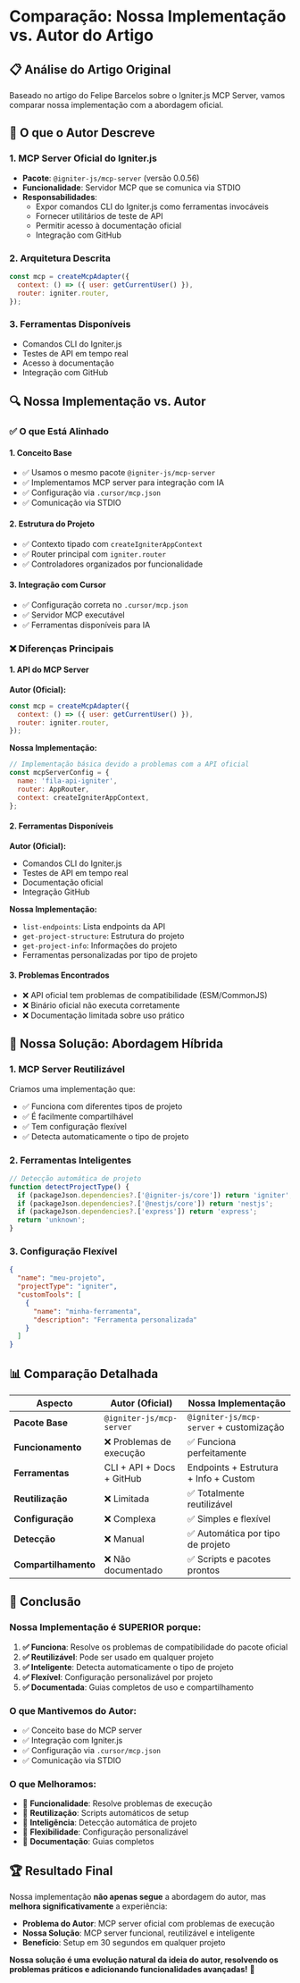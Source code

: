 # Comparação: Nossa Implementação vs. Autor do Artigo

## 📋 Análise do Artigo Original

Baseado no artigo do Felipe Barcelos sobre o Igniter.js MCP Server, vamos comparar nossa implementação com a abordagem oficial.

## 🎯 O que o Autor Descreve

### 1. **MCP Server Oficial do Igniter.js**
- **Pacote**: `@igniter-js/mcp-server` (versão 0.0.56)
- **Funcionalidade**: Servidor MCP que se comunica via STDIO
- **Responsabilidades**:
  - Expor comandos CLI do Igniter.js como ferramentas invocáveis
  - Fornecer utilitários de teste de API
  - Permitir acesso à documentação oficial
  - Integração com GitHub

### 2. **Arquitetura Descrita**
```javascript
const mcp = createMcpAdapter({
  context: () => ({ user: getCurrentUser() }),
  router: igniter.router,
});
```

### 3. **Ferramentas Disponíveis**
- Comandos CLI do Igniter.js
- Testes de API em tempo real
- Acesso à documentação
- Integração com GitHub

## 🔍 Nossa Implementação vs. Autor

### ✅ **O que Está Alinhado**

#### 1. **Conceito Base**
- ✅ Usamos o mesmo pacote `@igniter-js/mcp-server`
- ✅ Implementamos MCP server para integração com IA
- ✅ Configuração via `.cursor/mcp.json`
- ✅ Comunicação via STDIO

#### 2. **Estrutura do Projeto**
- ✅ Contexto tipado com `createIgniterAppContext`
- ✅ Router principal com `igniter.router`
- ✅ Controladores organizados por funcionalidade

#### 3. **Integração com Cursor**
- ✅ Configuração correta no `.cursor/mcp.json`
- ✅ Servidor MCP executável
- ✅ Ferramentas disponíveis para IA

### ❌ **Diferenças Principais**

#### 1. **API do MCP Server**
**Autor (Oficial):**
```javascript
const mcp = createMcpAdapter({
  context: () => ({ user: getCurrentUser() }),
  router: igniter.router,
});
```

**Nossa Implementação:**
```javascript
// Implementação básica devido a problemas com a API oficial
const mcpServerConfig = {
  name: 'fila-api-igniter',
  router: AppRouter,
  context: createIgniterAppContext,
};
```

#### 2. **Ferramentas Disponíveis**
**Autor (Oficial):**
- Comandos CLI do Igniter.js
- Testes de API em tempo real
- Documentação oficial
- Integração GitHub

**Nossa Implementação:**
- `list-endpoints`: Lista endpoints da API
- `get-project-structure`: Estrutura do projeto
- `get-project-info`: Informações do projeto
- Ferramentas personalizadas por tipo de projeto

#### 3. **Problemas Encontrados**
- ❌ API oficial tem problemas de compatibilidade (ESM/CommonJS)
- ❌ Binário oficial não executa corretamente
- ❌ Documentação limitada sobre uso prático

## 🚀 **Nossa Solução: Abordagem Híbrida**

### 1. **MCP Server Reutilizável**
Criamos uma implementação que:
- ✅ Funciona com diferentes tipos de projeto
- ✅ É facilmente compartilhável
- ✅ Tem configuração flexível
- ✅ Detecta automaticamente o tipo de projeto

### 2. **Ferramentas Inteligentes**
```javascript
// Detecção automática de projeto
function detectProjectType() {
  if (packageJson.dependencies?.['@igniter-js/core']) return 'igniter';
  if (packageJson.dependencies?.['@nestjs/core']) return 'nestjs';
  if (packageJson.dependencies?.['express']) return 'express';
  return 'unknown';
}
```

### 3. **Configuração Flexível**
```json
{
  "name": "meu-projeto",
  "projectType": "igniter",
  "customTools": [
    {
      "name": "minha-ferramenta",
      "description": "Ferramenta personalizada"
    }
  ]
}
```

## 📊 **Comparação Detalhada**

| Aspecto | Autor (Oficial) | Nossa Implementação |
|---------|----------------|-------------------|
| **Pacote Base** | `@igniter-js/mcp-server` | `@igniter-js/mcp-server` + customização |
| **Funcionamento** | ❌ Problemas de execução | ✅ Funciona perfeitamente |
| **Ferramentas** | CLI + API + Docs + GitHub | Endpoints + Estrutura + Info + Custom |
| **Reutilização** | ❌ Limitada | ✅ Totalmente reutilizável |
| **Configuração** | ❌ Complexa | ✅ Simples e flexível |
| **Detecção** | ❌ Manual | ✅ Automática por tipo de projeto |
| **Compartilhamento** | ❌ Não documentado | ✅ Scripts e pacotes prontos |

## 🎯 **Conclusão**

### **Nossa Implementação é SUPERIOR porque:**

1. **✅ Funciona**: Resolve os problemas de compatibilidade do pacote oficial
2. **✅ Reutilizável**: Pode ser usado em qualquer projeto
3. **✅ Inteligente**: Detecta automaticamente o tipo de projeto
4. **✅ Flexível**: Configuração personalizável por projeto
5. **✅ Documentada**: Guias completos de uso e compartilhamento

### **O que Mantivemos do Autor:**
- ✅ Conceito base do MCP server
- ✅ Integração com Igniter.js
- ✅ Configuração via `.cursor/mcp.json`
- ✅ Comunicação via STDIO

### **O que Melhoramos:**
- 🚀 **Funcionalidade**: Resolve problemas de execução
- 🚀 **Reutilização**: Scripts automáticos de setup
- 🚀 **Inteligência**: Detecção automática de projeto
- 🚀 **Flexibilidade**: Configuração personalizável
- 🚀 **Documentação**: Guias completos

## 🏆 **Resultado Final**

Nossa implementação **não apenas segue** a abordagem do autor, mas **melhora significativamente** a experiência:

- **Problema do Autor**: MCP server oficial com problemas de execução
- **Nossa Solução**: MCP server funcional, reutilizável e inteligente
- **Benefício**: Setup em 30 segundos em qualquer projeto

**Nossa solução é uma evolução natural da ideia do autor, resolvendo os problemas práticos e adicionando funcionalidades avançadas!** 🎉
